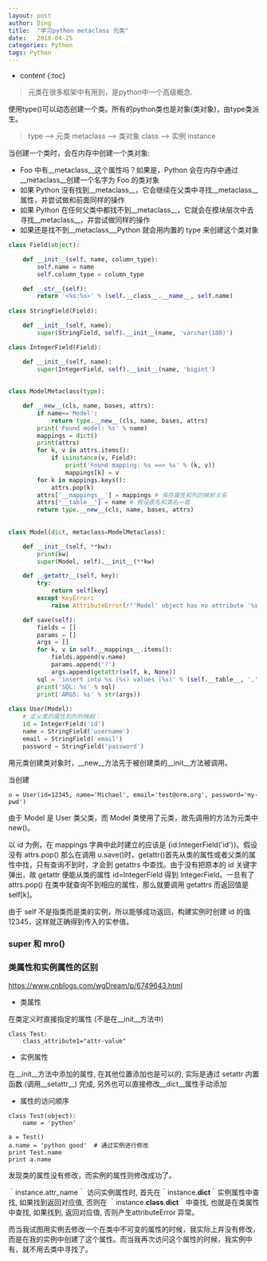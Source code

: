```yaml
---
layout: post
author: Ding
title:  "学习python metaclass 元类"
date:   2018-04-25
categories: Python
tags: Python 
---
```


* content
{:toc}

> 元类在很多框架中有用到，是python中一个高级概念.





使用type()可以动态创建一个类。所有的python类也是对象(类对象)，由type类派生。

> type --> 元类 metaclass --> 类对象 class --> 实例 instance

当创建一个类时，会在内存中创建一个类对象:

+ Foo 中有__metaclass__这个属性吗？如果是，Python 会在内存中通过__metaclass__创建一个名字为 Foo 的类对象
+ 如果 Python 没有找到__metaclass__，它会继续在父类中寻找__metaclass__属性，并尝试做和前面同样的操作
+ 如果 Python 在任何父类中都找不到__metaclass__，它就会在模块层次中去寻找__metaclass__，并尝试做同样的操作
+ 如果还是找不到__metaclass__,Python 就会用内置的 type 来创建这个类对象


```python
class Field(object):

    def __init__(self, name, column_type):
        self.name = name
        self.column_type = column_type

    def __str__(self):
        return '<%s:%s>' % (self.__class__.__name__, self.name)
    
class StringField(Field):

    def __init__(self, name):
        super(StringField, self).__init__(name, 'varchar(100)')

class IntegerField(Field):

    def __init__(self, name):
        super(IntegerField, self).__init__(name, 'bigint')
        
        
class ModelMetaclass(type):

    def __new__(cls, name, bases, attrs):
        if name=='Model':
            return type.__new__(cls, name, bases, attrs)
        print('Found model: %s' % name)
        mappings = dict()
        print(attrs)
        for k, v in attrs.items():
            if isinstance(v, Field):
                print('Found mapping: %s ==> %s' % (k, v))
                mappings[k] = v
        for k in mappings.keys():
            attrs.pop(k)
        attrs['__mappings__'] = mappings # 保存属性和列的映射关系
        attrs['__table__'] = name # 假设表名和类名一致
        return type.__new__(cls, name, bases, attrs)
    
    
class Model(dict, metaclass=ModelMetaclass):

    def __init__(self, **kw):
        print(kw)
        super(Model, self).__init__(**kw)

    def __getattr__(self, key):
        try:
            return self[key]
        except KeyError:
            raise AttributeError(r"'Model' object has no attribute '%s'" % key)

    def save(self):
        fields = []
        params = []
        args = []
        for k, v in self.__mappings__.items():
            fields.append(v.name)
            params.append('?')
            args.append(getattr(self, k, None))
        sql = 'insert into %s (%s) values (%s)' % (self.__table__, ','.join(fields), ','.join(params))
        print('SQL: %s' % sql)
        print('ARGS: %s' % str(args))
        
class User(Model):
    # 定义类的属性到列的映射：
    id = IntegerField('id')
    name = StringField('username')
    email = StringField('email')
    password = StringField('password')
```

用元类创建类对象时，__new__方法先于被创建类的__init__方法被调用。

当创建

```
u = User(id=12345, name='Michael', email='test@orm.org', password='my-pwd')
```

由于 Model 是 User 类父类，而 Model 类使用了元类，故先调用的方法为元类中 new()。

以 id 为例，在 mappings 字典中此时建立的应该是 {id:IntegerField('id')}。假设没有 attrs.pop() 那么在调用 u.save()时，getattr()首先从类的属性或者父类的属性中找，只有查询不到时，才会到 getattrs 中查找。由于没有把原本的 id 关键字弹出，故 getattr 便能从类的属性 id=IntegerField 得到 IntegerField。一旦有了 attrs.pop() 在类中就查询不到相应的属性，那么就要调用 getattrs 而返回值是 self[k]。

由于 self 不是指类而是类的实例，所以能够成功返回，构建实例时创建 id 的值 12345，这样就正确得到传入的实参值。

### super 和 mro()


### 类属性和实例属性的区别

<https://www.cnblogs.com/wgDream/p/6749643.html>

+ 类属性

在类定义时直接指定的属性 (不是在__init__方法中)

```
class Test: 
    class_attribute1="attr-value" 
```

+ 实例属性

在__init__方法中添加的属性, 在其他位置添加也是可以的, 实际是通过 setattr 内置函数 (调用__setattr__) 完成, 另外也可以直接修改__dict__属性手动添加

+ 属性的访问顺序

```
class Test(object):
    name = 'python'

a = Test()
a.name = 'python good'  # 通过实例进行修改
print Test.name
print a.name
```

发现类的属性没有修改，而实例的属性则修改成功了。

｀instance.attr_name｀ 访问实例属性时, 首先在｀instance.__dict__｀实例属性中查找, 如果找到返回对应值, 否则在
｀instance.__class__.__dict__｀中查找, 也就是在类属性中查找, 如果找到, 返回对应值, 否则产生attributeError 异常。

而当我试图用实例去修改一个在类中不可变的属性的时候，我实际上并没有修改，而是在我的实例中创建了这个属性。而当我再次访问这个属性的时候，我实例中有，就不用去类中寻找了。

